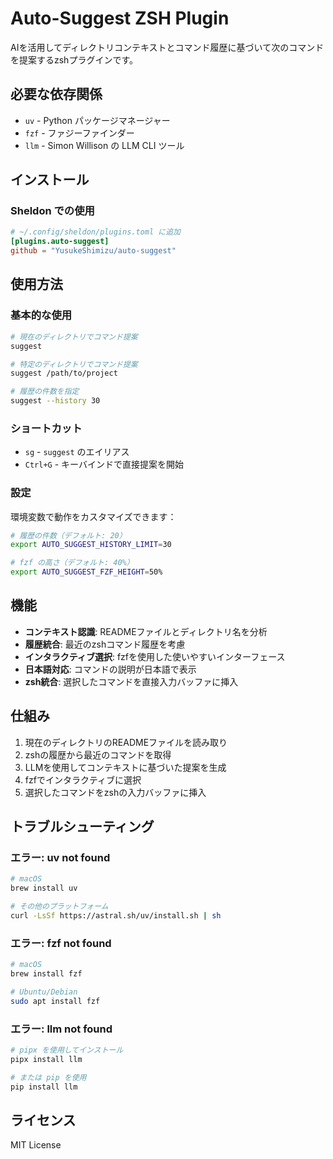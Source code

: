 # Auto-Suggest ZSH Plugin

AIを活用してディレクトリコンテキストとコマンド履歴に基づいて次のコマンドを提案するzshプラグインです。

## 必要な依存関係

- `uv` - Python パッケージマネージャー
- `fzf` - ファジーファインダー
- `llm` - Simon Willison の LLM CLI ツール

## インストール

### Sheldon での使用

```toml
# ~/.config/sheldon/plugins.toml に追加
[plugins.auto-suggest]
github = "YusukeShimizu/auto-suggest"
```

## 使用方法

### 基本的な使用

```bash
# 現在のディレクトリでコマンド提案
suggest

# 特定のディレクトリでコマンド提案
suggest /path/to/project

# 履歴の件数を指定
suggest --history 30
```

### ショートカット

- `sg` - `suggest` のエイリアス
- `Ctrl+G` - キーバインドで直接提案を開始

### 設定

環境変数で動作をカスタマイズできます：

```bash
# 履歴の件数（デフォルト: 20）
export AUTO_SUGGEST_HISTORY_LIMIT=30

# fzf の高さ（デフォルト: 40%）
export AUTO_SUGGEST_FZF_HEIGHT=50%
```

## 機能

- **コンテキスト認識**: READMEファイルとディレクトリ名を分析
- **履歴統合**: 最近のzshコマンド履歴を考慮
- **インタラクティブ選択**: fzfを使用した使いやすいインターフェース
- **日本語対応**: コマンドの説明が日本語で表示
- **zsh統合**: 選択したコマンドを直接入力バッファに挿入

## 仕組み

1. 現在のディレクトリのREADMEファイルを読み取り
2. zshの履歴から最近のコマンドを取得
3. LLMを使用してコンテキストに基づいた提案を生成
4. fzfでインタラクティブに選択
5. 選択したコマンドをzshの入力バッファに挿入

## トラブルシューティング

### エラー: uv not found
```bash
# macOS
brew install uv

# その他のプラットフォーム
curl -LsSf https://astral.sh/uv/install.sh | sh
```

### エラー: fzf not found
```bash
# macOS
brew install fzf

# Ubuntu/Debian
sudo apt install fzf
```

### エラー: llm not found
```bash
# pipx を使用してインストール
pipx install llm

# または pip を使用
pip install llm
```

## ライセンス

MIT License